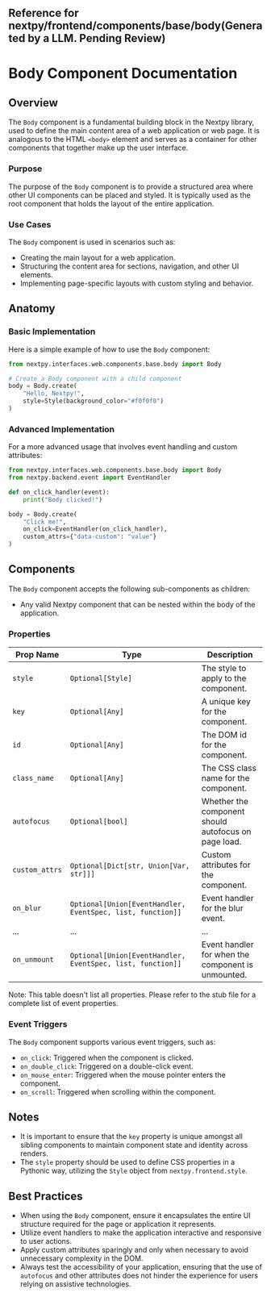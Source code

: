 ##  Reference for nextpy/frontend/components/base/body(Generated by a LLM. Pending Review)

# Body Component Documentation

## Overview

The `Body` component is a fundamental building block in the Nextpy library, used to define the main content area of a web application or web page. It is analogous to the HTML `<body>` element and serves as a container for other components that together make up the user interface.

### Purpose

The purpose of the `Body` component is to provide a structured area where other UI components can be placed and styled. It is typically used as the root component that holds the layout of the entire application.

### Use Cases

The `Body` component is used in scenarios such as:

- Creating the main layout for a web application.
- Structuring the content area for sections, navigation, and other UI elements.
- Implementing page-specific layouts with custom styling and behavior.

## Anatomy

### Basic Implementation

Here is a simple example of how to use the `Body` component:

```python
from nextpy.interfaces.web.components.base.body import Body

# Create a Body component with a child component
body = Body.create(
    "Hello, Nextpy!",
    style=Style(background_color="#f0f0f0")
)
```

### Advanced Implementation

For a more advanced usage that involves event handling and custom attributes:

```python
from nextpy.interfaces.web.components.base.body import Body
from nextpy.backend.event import EventHandler

def on_click_handler(event):
    print("Body clicked!")

body = Body.create(
    "Click me!",
    on_click=EventHandler(on_click_handler),
    custom_attrs={"data-custom": "value"}
)
```

## Components

The `Body` component accepts the following sub-components as children:

- Any valid Nextpy component that can be nested within the body of the application.

### Properties

| Prop Name       | Type                                                       | Description                                                   |
|-----------------|------------------------------------------------------------|---------------------------------------------------------------|
| `style`         | `Optional[Style]`                                          | The style to apply to the component.                          |
| `key`           | `Optional[Any]`                                            | A unique key for the component.                               |
| `id`            | `Optional[Any]`                                            | The DOM id for the component.                                 |
| `class_name`    | `Optional[Any]`                                            | The CSS class name for the component.                         |
| `autofocus`     | `Optional[bool]`                                           | Whether the component should autofocus on page load.          |
| `custom_attrs`  | `Optional[Dict[str, Union[Var, str]]]`                     | Custom attributes for the component.                          |
| `on_blur`       | `Optional[Union[EventHandler, EventSpec, list, function]]` | Event handler for the blur event.                             |
| ...             | ...                                                        | ...                                                           |
| `on_unmount`    | `Optional[Union[EventHandler, EventSpec, list, function]]` | Event handler for when the component is unmounted.            |

Note: This table doesn't list all properties. Please refer to the stub file for a complete list of event properties.

### Event Triggers

The `Body` component supports various event triggers, such as:

- `on_click`: Triggered when the component is clicked.
- `on_double_click`: Triggered on a double-click event.
- `on_mouse_enter`: Triggered when the mouse pointer enters the component.
- `on_scroll`: Triggered when scrolling within the component.

## Notes

- It is important to ensure that the `key` property is unique amongst all sibling components to maintain component state and identity across renders.
- The `style` property should be used to define CSS properties in a Pythonic way, utilizing the `Style` object from `nextpy.frontend.style`.

## Best Practices

- When using the `Body` component, ensure it encapsulates the entire UI structure required for the page or application it represents.
- Utilize event handlers to make the application interactive and responsive to user actions.
- Apply custom attributes sparingly and only when necessary to avoid unnecessary complexity in the DOM.
- Always test the accessibility of your application, ensuring that the use of `autofocus` and other attributes does not hinder the experience for users relying on assistive technologies.
